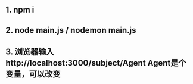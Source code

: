 ## 1. npm i

## 2. node main.js / nodemon main.js

## 3. 浏览器输入  http://localhost:3000/subject/Agent   Agent是个变量，可以改变